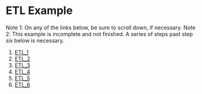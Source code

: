 # ETL Example

Note 1: On any of the links below, be sure to scroll down, if necessary.
Note 2: This example is incomplete and not finished. A series of steps past step six below is necessary.

1. [ETL_1](https://github.com/robbinsr/ETL_1)
1. [ETL_2](https://github.com/robbinsr/ETL_2)
1. [ETL_3](https://github.com/robbinsr/ETL_3)
1. [ETL_4](https://github.com/robbinsr/ETL_4)
1. [ETL_5](https://github.com/robbinsr/ETL_5)
1. [ETL_6](https://github.com/robbinsr/ETL_6)
